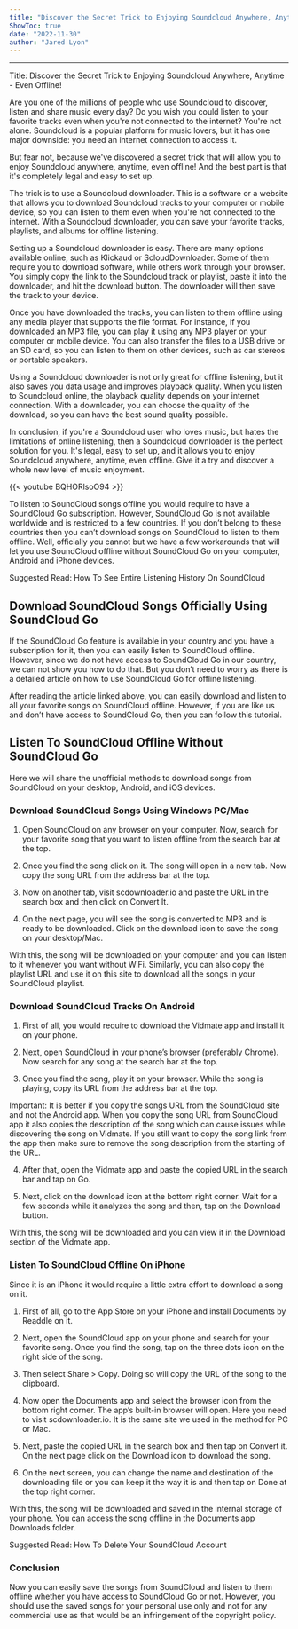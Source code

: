 ```yaml
---
title: "Discover the Secret Trick to Enjoying Soundcloud Anywhere, Anytime - Even Offline!"
ShowToc: true 
date: "2022-11-30"
author: "Jared Lyon"
---
```

*****
Title: Discover the Secret Trick to Enjoying Soundcloud Anywhere, Anytime - Even Offline!

Are you one of the millions of people who use Soundcloud to discover, listen and share music every day? Do you wish you could listen to your favorite tracks even when you're not connected to the internet? You're not alone. Soundcloud is a popular platform for music lovers, but it has one major downside: you need an internet connection to access it.

But fear not, because we've discovered a secret trick that will allow you to enjoy Soundcloud anywhere, anytime, even offline! And the best part is that it's completely legal and easy to set up.

The trick is to use a Soundcloud downloader. This is a software or a website that allows you to download Soundcloud tracks to your computer or mobile device, so you can listen to them even when you're not connected to the internet. With a Soundcloud downloader, you can save your favorite tracks, playlists, and albums for offline listening.

Setting up a Soundcloud downloader is easy. There are many options available online, such as Klickaud or ScloudDownloader. Some of them require you to download software, while others work through your browser. You simply copy the link to the Soundcloud track or playlist, paste it into the downloader, and hit the download button. The downloader will then save the track to your device.

Once you have downloaded the tracks, you can listen to them offline using any media player that supports the file format. For instance, if you downloaded an MP3 file, you can play it using any MP3 player on your computer or mobile device. You can also transfer the files to a USB drive or an SD card, so you can listen to them on other devices, such as car stereos or portable speakers.

Using a Soundcloud downloader is not only great for offline listening, but it also saves you data usage and improves playback quality. When you listen to Soundcloud online, the playback quality depends on your internet connection. With a downloader, you can choose the quality of the download, so you can have the best sound quality possible.

In conclusion, if you're a Soundcloud user who loves music, but hates the limitations of online listening, then a Soundcloud downloader is the perfect solution for you. It's legal, easy to set up, and it allows you to enjoy Soundcloud anywhere, anytime, even offline. Give it a try and discover a whole new level of music enjoyment.

{{< youtube BQHORlsoO94 >}} 



To listen to SoundCloud songs offline you would require to have a SoundCloud Go subscription. However, SoundCloud Go is not available worldwide and is restricted to a few countries. If you don’t belong to these countries then you can’t download songs on SoundCloud to listen to them offline. Well, officially you cannot but we have a few workarounds that will let you use SoundCloud offline without SoundCloud Go on your computer, Android and iPhone devices.
 
Suggested Read: How To See Entire Listening History On SoundCloud
 
## Download SoundCloud Songs Officially Using SoundCloud Go
 
If the SoundCloud Go feature is available in your country and you have a subscription for it, then you can easily listen to SoundCloud offline. However, since we do not have access to SoundCloud Go in our country, we can not show you how to do that. But you don’t need to worry as there is a detailed article on how to use SoundCloud Go for offline listening.
 
After reading the article linked above, you can easily download and listen to all your favorite songs on SoundCloud offline. However, if you are like us and don’t have access to SoundCloud Go, then you can follow this tutorial.
 
## Listen To SoundCloud Offline Without SoundCloud Go
 
Here we will share the unofficial methods to download songs from SoundCloud on your desktop, Android, and iOS devices.
 
### Download SoundCloud Songs Using Windows PC/Mac
 
1. Open SoundCloud on any browser on your computer. Now, search for your favorite song that you want to listen offline from the search bar at the top.
 

 
2. Once you find the song click on it. The song will open in a new tab. Now copy the song URL from the address bar at the top.
 
3. Now on another tab, visit scdownloader.io and paste the URL in the search box and then click on Convert It.
 
4. On the next page, you will see the song is converted to MP3 and is ready to be downloaded. Click on the download icon to save the song on your desktop/Mac.
 
With this, the song will be downloaded on your computer and you can listen to it whenever you want without WiFi. Similarly, you can also copy the playlist URL and use it on this site to download all the songs in your SoundCloud playlist.
 
### Download SoundCloud Tracks On Android
 
1. First of all, you would require to download the Vidmate app and install it on your phone.
 
2. Next, open SoundCloud in your phone’s browser (preferably Chrome). Now search for any song at the search bar at the top.
 
3. Once you find the song, play it on your browser. While the song is playing, copy its URL from the address bar at the top.
 
Important: It is better if you copy the songs URL from the SoundCloud site and not the Android app. When you copy the song URL from SoundCloud app it also copies the description of the song which can cause issues while discovering the song on Vidmate. If you still want to copy the song link from the app then make sure to remove the song description from the starting of the URL.
 
4. After that, open the Vidmate app and paste the copied URL in the search bar and tap on Go.
 
5. Next, click on the download icon at the bottom right corner. Wait for a few seconds while it analyzes the song and then, tap on the Download button.
 
With this, the song will be downloaded and you can view it in the Download section of the Vidmate app.
 
### Listen To SoundCloud Offline On iPhone
 
Since it is an iPhone it would require a little extra effort to download a song on it.
 
1. First of all, go to the App Store on your iPhone and install Documents by Readdle on it.
 
2. Next, open the SoundCloud app on your phone and search for your favorite song. Once you find the song, tap on the three dots icon on the right side of the song.
 
3. Then select Share > Copy. Doing so will copy the URL of the song to the clipboard.
 
4. Now open the Documents app and select the browser icon from the bottom right corner. The app’s built-in browser will open. Here you need to visit scdownloader.io. It is the same site we used in the method for PC or Mac.
 
5. Next, paste the copied URL in the search box and then tap on Convert it. On the next page click on the Download icon to download the song.
 
6. On the next screen, you can change the name and destination of the downloading file or you can keep it the way it is and then tap on Done at the top right corner.
 
With this, the song will be downloaded and saved in the internal storage of your phone. You can access the song offline in the Documents app Downloads folder.
 
Suggested Read: How To Delete Your SoundCloud Account
 
### Conclusion
 
Now you can easily save the songs from SoundCloud and listen to them offline whether you have access to SoundCloud Go or not. However, you should use the saved songs for your personal use only and not for any commercial use as that would be an infringement of the copyright policy.




